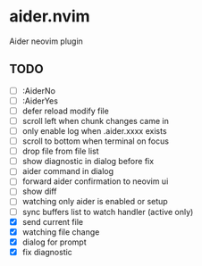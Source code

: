 # aider.nvim

Aider neovim plugin

## TODO

- [ ] :AiderNo
- [ ] :AiderYes
- [ ] defer reload modify file
- [ ] scroll left when chunk changes came in
- [ ] only enable log when .aider.xxxx exists
- [ ] scroll to bottom when terminal on focus
- [ ] drop file from file list
- [ ] show diagnostic in dialog before fix
- [ ] aider command in dialog
- [ ] forward aider confirmation to neovim ui
- [ ] show diff
- [ ] watching only aider is enabled or setup
- [ ] sync buffers list to watch handler (active only)
- [x] send current file
- [x] watching file change
- [x] dialog for prompt
- [x] fix diagnostic

